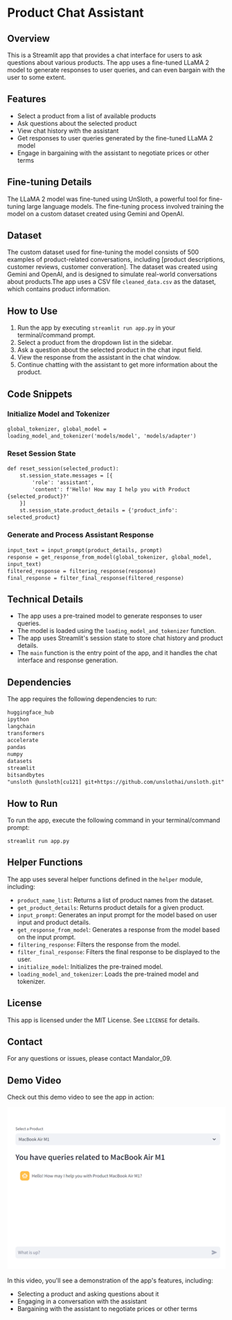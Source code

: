 **Product Chat Assistant**
==========================

**Overview**
------------

This is a Streamlit app that provides a chat interface for users to ask questions about various products. The app uses a fine-tuned LLaMA 2 model to generate responses to user queries, and can even bargain with the user to some extent.

**Features**
------------

* Select a product from a list of available products
* Ask questions about the selected product
* View chat history with the assistant
* Get responses to user queries generated by the fine-tuned LLaMA 2 model
* Engage in bargaining with the assistant to negotiate prices or other terms

**Fine-tuning Details**
---------------------

The LLaMA 2 model was fine-tuned using UnSloth, a powerful tool for fine-tuning large language models. The fine-tuning process involved training the model on a custom dataset created using Gemini and OpenAI.

**Dataset**
----------

The custom dataset used for fine-tuning the model consists of 500 examples of product-related conversations, including [product descriptions, customer reviews, customer converation]. The dataset was created using Gemini and OpenAI, and is designed to simulate real-world conversations about products.The app uses a CSV file `cleaned_data.csv` as the dataset, which contains product information.

**How to Use**
--------------

1. Run the app by executing `streamlit run app.py` in your terminal/command prompt.
2. Select a product from the dropdown list in the sidebar.
3. Ask a question about the selected product in the chat input field.
4. View the response from the assistant in the chat window.
5. Continue chatting with the assistant to get more information about the product.

**Code Snippets**
--------------

### Initialize Model and Tokenizer
```
global_tokenizer, global_model = loading_model_and_tokenizer('models/model', 'models/adapter')
```

### Reset Session State
```
def reset_session(selected_product):
    st.session_state.messages = [{
        'role': 'assistant',
        'content': f'Hello! How may I help you with Product {selected_product}?'
    }]
    st.session_state.product_details = {'product_info': selected_product}
```

### Generate and Process Assistant Response
```
input_text = input_prompt(product_details, prompt)
response = get_response_from_model(global_tokenizer, global_model, input_text)
filtered_response = filtering_response(response) 
final_response = filter_final_response(filtered_response)
```

**Technical Details**
--------------------

* The app uses a pre-trained model to generate responses to user queries.
* The model is loaded using the `loading_model_and_tokenizer` function.
* The app uses Streamlit's session state to store chat history and product details.
* The `main` function is the entry point of the app, and it handles the chat interface and response generation.

**Dependencies**
---------------

The app requires the following dependencies to run:

```
huggingface_hub
ipython
langchain
transformers
accelerate
pandas
numpy
datasets
streamlit
bitsandbytes
"unsloth @unsloth[cu121] git+https://github.com/unslothai/unsloth.git"
```

**How to Run**
--------------

To run the app, execute the following command in your terminal/command prompt:
```
streamlit run app.py
```

**Helper Functions**
-------------------

The app uses several helper functions defined in the `helper` module, including:

* `product_name_list`: Returns a list of product names from the dataset.
* `get_product_details`: Returns product details for a given product.
* `input_prompt`: Generates an input prompt for the model based on user input and product details.
* `get_response_from_model`: Generates a response from the model based on the input prompt.
* `filtering_response`: Filters the response from the model.
* `filter_final_response`: Filters the final response to be displayed to the user.
* `initialize_model`: Initializes the pre-trained model.
* `loading_model_and_tokenizer`: Loads the pre-trained model and tokenizer.

**License**
---------

This app is licensed under the MIT License. See `LICENSE` for details.

**Contact**
---------

For any questions or issues, please contact Mandalor_09.

**Demo Video**
-------------

Check out this demo video to see the app in action:

[![Demo Video](https://github.com/Mandalor-09/Bg_Bot/blob/main/thumbnail.png)](https://github.com/Mandalor-09/Bg_Bot/blob/main/bg_video_2.mp4)

In this video, you'll see a demonstration of the app's features, including:

* Selecting a product and asking questions about it
* Engaging in a conversation with the assistant
* Bargaining with the assistant to negotiate prices or other terms